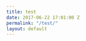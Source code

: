 ```yaml
---
title: test
date: 2017-06-22 17:01:00 Z
permalink: "/test/"
layout: default
---
```


<div class="info v-center">


</div>
